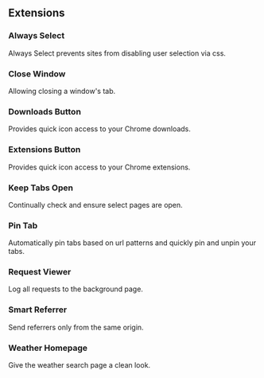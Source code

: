 ## Extensions

### Always Select

Always Select prevents sites from disabling user selection via css.

### Close Window

Allowing closing a window's tab.

### Downloads Button

Provides quick icon access to your Chrome downloads.

### Extensions Button

Provides quick icon access to your Chrome extensions.

### Keep Tabs Open

Continually check and ensure select pages are open.

### Pin Tab

Automatically pin tabs based on url patterns and quickly pin and unpin your tabs.

### Request Viewer

Log all requests to the background page.

### Smart Referrer

Send referrers only from the same origin.

### Weather Homepage

Give the weather search page a clean look.
